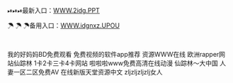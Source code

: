 <p>
	⏯⏯⏯最新入口：<a href="http://www.baidu.com/link?url=6MA2SWnO3Raqke39an_0PUxosM6ZrUGzi1BN9tNnlPW&wd">WWW.2idg.PPT</a> 
	<p>
		☂
☂
☂备用入口：<a href="http://www.baidu.com/link?url=6MA2SWnO3Raqke39an_0PUxosM6ZrUGzi1BN9tNnlPW&wd">WWW.idgnxz.UPOU</a> 
	</p>
	<p>
		<br />
	</p>
	<p>
		我的好妈妈BD免费观看
免费视频的软件app推荐
资源WWW在线
欧洲rapper网站仙踪林
1卡2卡三卡4卡网站
啦啦啦www免费高清在线动漫
仙踪林～大中国
人妻一区二区免费AV
在线新版天堂资源中文
zljzljzljzlj女人
	</p>
